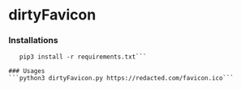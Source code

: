 # dirtyFavicon

### Installations

```git clone https://github.com/0xthem7/dirtyFavicon.git
   pip3 install -r requirements.txt```

### Usages 
```python3 dirtyFavicon.py https://redacted.com/favicon.ico```
